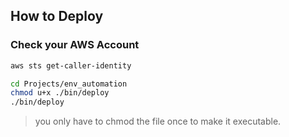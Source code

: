 ## How to Deploy

### Check your AWS Account

```sh
aws sts get-caller-identity
```

```sh
cd Projects/env_automation
chmod u+x ./bin/deploy
./bin/deploy
```


> you only have to chmod the file once to make it executable.